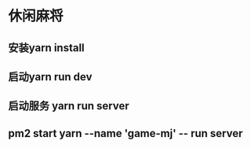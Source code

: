 # 休闲麻将
## 安装yarn install
## 启动yarn run dev
## 启动服务 yarn run server
## pm2 start yarn --name 'game-mj' -- run server